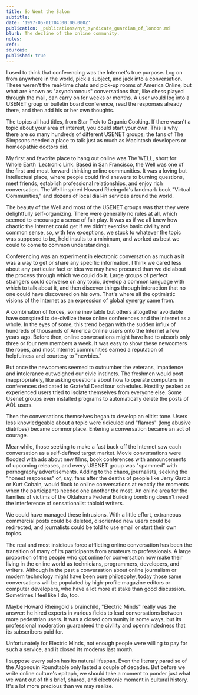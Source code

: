 ```yaml
---
title: So Went the Salon
subtitle: 
date: '1997-05-01T04:00:00.000Z'
publication: _publications/nyt_syndicate_guardian_of_london.md
blurb: The decline of the online community.
notes: 
refs: 
sources: 
published: true
---
```

I used to think that conferencing was the Internet's true purpose. Log on from anywhere in the world, pick a subject, and jack into a conversation. These weren't the real-time chats and pick-up rooms of America Online, but what are known as "asynchronous" conversations that, like chess played through the mail, can carry on for weeks or months. A user would log into a USENET group or bulletin board conference, read the responses already there, and then add his or her own thoughts.

The topics all had titles, from Star Trek to Organic Cooking. If there wasn't a topic about your area of interest, you could start your own. This is why there are so many hundreds of different USENET groups; the fans of The Simpsons needed a place to talk just as much as Macintosh developers or homeopathic doctors did.

My first and favorite place to hang out online was The WELL, short for Whole Earth 'Lectronic Link. Based in San Francisco, the Well was one of the first and most forward-thinking online communities. It was a loving but intellectual place, where people could find answers to burning questions, meet friends, establish professional relationships, and enjoy rich conversation. The Well inspired Howard Rheingold's landmark book "Virtual Communities," and dozens of local dial-in services around the world.

The beauty of the Well and most of the USENET groups was that they were delightfully self-organizing. There were generally no rules at all, which seemed to encourage a sense of fair play. It was as if we all knew how chaotic the Internet could get if we didn't exercise basic civility and common sense, so, with few exceptions, we stuck to whatever the topic was supposed to be, held insults to a minimum, and worked as best we could to come to common understandings.

Conferencing was an experiment in electronic conversation as much as it was a way to get or share any specific information. I think we cared less about any particular fact or idea we may have procured than we did about the process through which we could do it. Large groups of perfect strangers could converse on any topic, develop a common language with which to talk about it, and then discover things through interaction that no one could have discovered on his own. That's where all the optimistic visions of the Internet as an expression of global synergy came from.

A combination of forces, some inevitable but others altogether avoidable have conspired to de-civilize these online conferences and the Internet as a whole. In the eyes of some, this trend began with the sudden influx of hundreds of thousands of America Online users onto the Internet a few years ago. Before then, online conversations might have had to absorb only three or four new members a week. It was easy to show these newcomers the ropes, and most Internet communities earned a reputation of helpfulness and courtesy to "newbies."

But once the newcomers seemed to outnumber the veterans, impatience and intolerance outweighed our civic instincts. The freshmen would post inappropriately, like asking questions about how to operate computers in conferences dedicated to Grateful Dead tour schedules. Hostility peaked as experienced users tried to isolate themselves from everyone else. Some Usenet groups even installed programs to automatically delete the posts of AOL users.

Then the conversations themselves began to develop an elitist tone. Users less knowledgeable about a topic were ridiculed and "flames" (long abusive diatribes) became commonplace. Entering a conversation became an act of courage.

Meanwhile, those seeking to make a fast buck off the Internet saw each conversation as a self-defined target market. Movie conversations were flooded with ads about new films, book conferences with announcements of upcoming releases, and every USENET group was "spammed" with pornography advertisements. Adding to the chaos, journalists, seeking the "honest responses" of, say, fans after the deaths of people like Jerry Garcia or Kurt Cobain, would flock to online conversations at exactly the moments when the participants needed one another the most. An online area for the families of victims of the Oklahoma Federal Building bombing doesn't need the interference of sensationalist tabloid writers.

We could have managed these intrusions. With a little effort, extraneous commercial posts could be deleted, disoriented new users could be redirected, and journalists could be told to use email or start their own topics.

The real and most insidious force afflicting online conversation has been the transition of many of its participants from amateurs to professionals. A large proportion of the people who got online for conversation now make their living in the online world as technicians, programmers, developers, and writers. Although in the past a conversation about online journalism or modem technology might have been pure philosophy, today those same conversations will be populated by high-profile magazine editors or computer developers, who have a lot more at stake than good discussion. Sometimes I feel like I do, too.

Maybe Howard Rheingold's brainchild, "Electric Minds" really was the answer: he hired experts in various fields to lead conversations between more pedestrian users. It was a closed community in some ways, but its professional moderation guaranteed the civility and openmindedness that its subscribers paid for.

Unfortunately for Electric Minds, not enough people were willing to pay for such a service, and it closed its modems last month.

I suppose every salon has its natural lifespan. Even the literary paradise of the Algonquin Roundtable only lasted a couple of decades. But before we write online culture's epitaph, we should take a moment to ponder just what we want out of this brief, shared, and electronic moment in cultural history. It's a lot more precious than we may realize.

